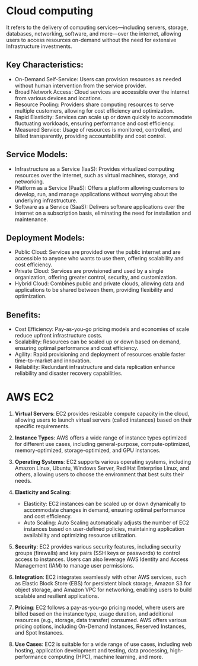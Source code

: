 # Cloud computing

It refers to the delivery of computing services—including servers, storage, databases, networking, software, and more—over the internet, allowing users to access resources on-demand without the need 
for extensive Infrastructure investments.

## Key Characteristics:

- On-Demand Self-Service: Users can provision resources as needed without human intervention from the service provider.
- Broad Network Access: Cloud services are accessible over the internet from various devices and locations.
- Resource Pooling: Providers share computing resources to serve multiple customers, allowing for cost efficiency and optimization.
- Rapid Elasticity: Services can scale up or down quickly to accommodate fluctuating workloads, ensuring performance and cost efficiency.
- Measured Service: Usage of resources is monitored, controlled, and billed transparently, providing accountability and cost control.

## Service Models:

- Infrastructure as a Service (IaaS): Provides virtualized computing resources over the internet, such as virtual machines, storage, and networking.
- Platform as a Service (PaaS): Offers a platform allowing customers to develop, run, and manage applications without worrying about the underlying infrastructure.
- Software as a Service (SaaS): Delivers software applications over the internet on a subscription basis, eliminating the need for installation and maintenance.

## Deployment Models:

- Public Cloud: Services are provided over the public internet and are accessible to anyone who wants to use them, offering scalability and cost efficiency.
- Private Cloud: Services are provisioned and used by a single organization, offering greater control, security, and customization.
- Hybrid Cloud: Combines public and private clouds, allowing data and applications to be shared between them, providing flexibility and optimization.

## Benefits:

- Cost Efficiency: Pay-as-you-go pricing models and economies of scale reduce upfront infrastructure costs.
- Scalability: Resources can be scaled up or down based on demand, ensuring optimal performance and cost efficiency.
- Agility: Rapid provisioning and deployment of resources enable faster time-to-market and innovation.
- Reliability: Redundant infrastructure and data replication enhance reliability and disaster recovery capabilities.

# AWS EC2

1. **Virtual Servers**: EC2 provides resizable compute capacity in the cloud, allowing users to launch virtual servers (called instances) based on their specific requirements.

2. **Instance Types**: AWS offers a wide range of instance types optimized for different use cases, including general-purpose, compute-optimized, memory-optimized, storage-optimized, and GPU instances.

3. **Operating Systems**: EC2 supports various operating systems, including Amazon Linux, Ubuntu, Windows Server, Red Hat Enterprise Linux, and others, allowing users to choose the environment that best suits their needs.

4. **Elasticity and Scaling**:
   - Elasticity: EC2 instances can be scaled up or down dynamically to accommodate changes in demand, ensuring optimal performance and cost efficiency.
   - Auto Scaling: Auto Scaling automatically adjusts the number of EC2 instances based on user-defined policies, maintaining application availability and optimizing resource utilization.

5. **Security**: EC2 provides various security features, including security groups (firewalls) and key pairs (SSH keys or passwords) to control access to instances. Users can also leverage AWS Identity and Access Management (IAM) to manage user permissions.

6. **Integration**: EC2 integrates seamlessly with other AWS services, such as Elastic Block Store (EBS) for persistent block storage, Amazon S3 for object storage, and Amazon VPC for networking, enabling users to build scalable and resilient applications.

7. **Pricing**: EC2 follows a pay-as-you-go pricing model, where users are billed based on the instance type, usage duration, and additional resources (e.g., storage, data transfer) consumed. AWS offers various pricing options, including On-Demand Instances, Reserved Instances, and Spot Instances.

8. **Use Cases**: EC2 is suitable for a wide range of use cases, including web hosting, application development and testing, data processing, high-performance computing (HPC), machine learning, and more.

